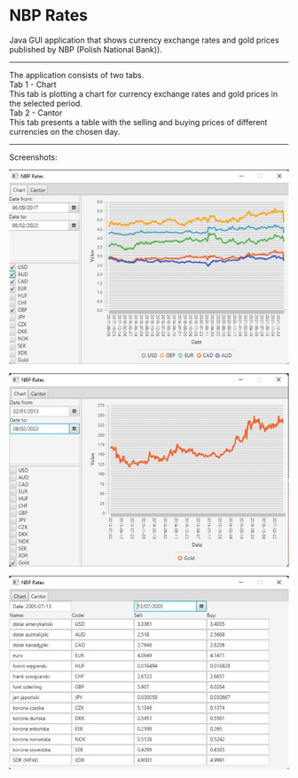 # NBP Rates
Java GUI application that shows currency exchange rates and gold prices published by NBP (Polish National Bank)).
<hr>
The application consists of two tabs. <br>
Tab 1 - Chart <br>
This tab is plotting a chart for currency exchange rates and gold prices in the selected period. <br>
Tab 2 - Cantor <br>
This tab presents a table with the selling and buying prices of different currencies on the chosen day. <br> <hr>
Screenshots: <br>

![](screenshots/scr1.png) <!-- -->

![](screenshots/scr2.png) <!-- -->

![](screenshots/scr3.png) <!-- -->
